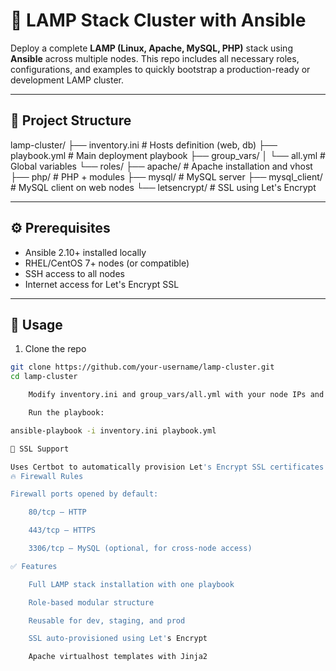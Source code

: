 

# 🚀 LAMP Stack Cluster with Ansible

Deploy a complete **LAMP (Linux, Apache, MySQL, PHP)** stack using **Ansible** across multiple nodes. This repo includes all necessary roles, configurations, and examples to quickly bootstrap a production-ready or development LAMP cluster.

---

## 📁 Project Structure

lamp-cluster/ ├── inventory.ini # Hosts definition (web, db) ├── playbook.yml # Main deployment playbook ├── group_vars/ │ └── all.yml # Global variables └── roles/ ├── apache/ # Apache installation and vhost ├── php/ # PHP + modules ├── mysql/ # MySQL server ├── mysql_client/ # MySQL client on web nodes └── letsencrypt/ # SSL using Let's Encrypt


---

## ⚙️ Prerequisites

- Ansible 2.10+ installed locally
- RHEL/CentOS 7+ nodes (or compatible)
- SSH access to all nodes
- Internet access for Let's Encrypt SSL

---

## 🚀 Usage

1. Clone the repo

```bash
git clone https://github.com/your-username/lamp-cluster.git
cd lamp-cluster

    Modify inventory.ini and group_vars/all.yml with your node IPs and domain.

    Run the playbook:

ansible-playbook -i inventory.ini playbook.yml

🔐 SSL Support

Uses Certbot to automatically provision Let's Encrypt SSL certificates. Make sure ports 80 and 443 are open and DNS is properly configured.
🔥 Firewall Rules

Firewall ports opened by default:

    80/tcp – HTTP

    443/tcp – HTTPS

    3306/tcp – MySQL (optional, for cross-node access)

✅ Features

    Full LAMP stack installation with one playbook

    Role-based modular structure

    Reusable for dev, staging, and prod

    SSL auto-provisioned using Let's Encrypt

    Apache virtualhost templates with Jinja2
